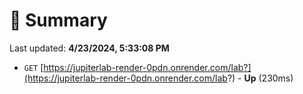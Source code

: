# 📖 Summary
Last updated: **4/23/2024, 5:33:08 PM**

- `GET` [https://jupiterlab-render-0pdn.onrender.com/lab?](https://jupiterlab-render-0pdn.onrender.com/lab?) - **Up** (230ms)
